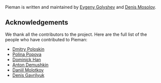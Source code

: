 Pieman is written and maintained by [Evgeny Golyshev](https://github.com/eugulixes) and [Denis Mosolov](https://github.com/denismosolov).

## Acknowledgements

We thank all the contributors to the project. Here are the full list of the people who have contributed to Pieman:
* [Dmitry Poloskin](https://github.com/dimapaloskin)
* [Polina Popova](https://github.com/polina-popova)
* [Dominick Han](https://github.com/dominick-han)
* [Anton Demushkin](https://github.com/fremail)
* [Daniil Molotkov](https://github.com/mdanil007)
* [Denis Gavrilyuk](https://github.com/karpa4o4)
